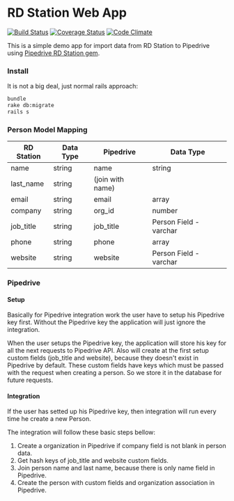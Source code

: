 RD Station Web App
==================

[![Build Status](https://travis-ci.org/maxcnunes/rdstation.png?branch=master)](https://travis-ci.org/maxcnunes/rdstation)
[![Coverage Status](https://coveralls.io/repos/maxcnunes/rdstation/badge.png?branch=master)](https://coveralls.io/r/maxcnunes/rdstation?branch=master)
[![Code Climate](https://codeclimate.com/github/maxcnunes/rdstation.png)](https://codeclimate.com/github/maxcnunes/rdstation)

This is a simple demo app for import data from RD Station to Pipedrive using [Pipedrive RD Station gem](https://github.com/maxcnunes/pipedrive_rdstation).


### Install

It is not a big deal, just normal rails approach:

```bash
bundle
rake db:migrate
rails s
```


### Person Model Mapping

RD Station | Data Type | Pipedrive        | Data Type
-----------|-----------|------------------|------------------------
name       | string    | name             | string
last_name  | string    | (join with name) |
email      | string    | email            | array
company    | string    | org_id           | number
job_title  | string    | job_title        | Person Field - varchar
phone      | string    | phone            | array
website    | string    | website          | Person Field - varchar


### Pipedrive

#### Setup
Basically for Pipedrive integration work the user have to setup his Pipedrive key first. Without the Pipedrive key the application will just ignore the integration.

When the user setups the Pipedrive key, the application will store his key for all the next requests to Pipedrive API. Also will create at the first setup custom fields (job_title and website), because they doesn't exist in Pipedrive by default. These custom fields have keys which must be passed with the request when creating a person. So we store it in the database for future requests.

#### Integration
If the user has setted up his Pipedrive key, then integration will run every time he create a new Person. 

The integration will follow these basic steps bellow:

1. Create a organization in Pipedrive if company field is not blank in person data.
2. Get hash keys of job_title and website custom fields.
3. Join person name and last name, because there is only name field in Pipedrive.
4. Create the person with custom fields and organization association in Pipedrive.